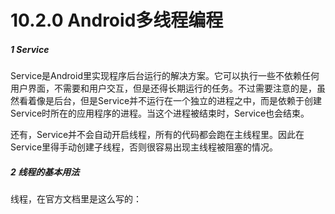 # 10.2.0 Android多线程编程

##### 1 Service

Service是Android里实现程序后台运行的解决方案。它可以执行一些不依赖任何用户界面，不需要和用户交互，但是还得长期运行的任务。不过需要注意的是，虽然看着像是后台，但是Service并不运行在一个独立的进程之中，而是依赖于创建Service时所在的应用程序的进程。当这个进程被结束时，Service也会结束。

还有，Service并不会自动开启线程，所有的代码都会跑在主线程里。因此在Service里得手动创建子线程，否则很容易出现主线程被阻塞的情况。

##### 2 线程的基本用法

线程，在官方文档里是这么写的：
